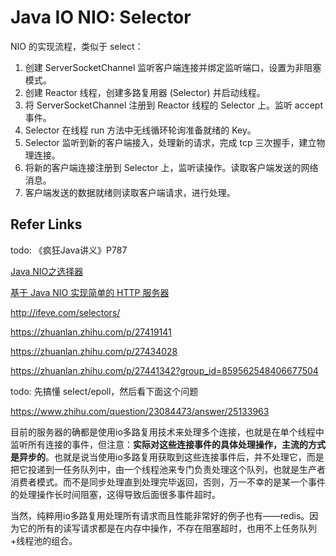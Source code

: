 
# Java IO NIO: Selector

NIO 的实现流程，类似于 select：
1. 创建 ServerSocketChannel 监听客户端连接并绑定监听端口，设置为非阻塞模式。
1. 创建 Reactor 线程，创建多路复用器 (Selector) 并启动线程。
1. 将 ServerSocketChannel 注册到 Reactor 线程的 Selector 上。监听 accept 事件。
1. Selector 在线程 run 方法中无线循环轮询准备就绪的 Key。
1. Selector 监听到新的客户端接入，处理新的请求，完成 tcp 三次握手，建立物理连接。
1. 将新的客户端连接注册到 Selector 上，监听读操作。读取客户端发送的网络消息。
1. 客户端发送的数据就绪则读取客户端请求，进行处理。

## Refer Links

todo: 
《疯狂Java讲义》P787

[Java NIO之选择器](http://www.coolblog.xyz/2018/04/03/Java-NIO%E4%B9%8B%E9%80%89%E6%8B%A9%E5%99%A8/)

[基于 Java NIO 实现简单的 HTTP 服务器](http://www.coolblog.xyz/2018/04/04/%E5%9F%BA%E4%BA%8E-Java-NIO-%E5%AE%9E%E7%8E%B0%E7%AE%80%E5%8D%95%E7%9A%84-HTTP-%E6%9C%8D%E5%8A%A1%E5%99%A8/)

http://ifeve.com/selectors/ 

https://zhuanlan.zhihu.com/p/27419141

https://zhuanlan.zhihu.com/p/27434028

https://zhuanlan.zhihu.com/p/27441342?group_id=859562548406677504



todo: 先搞懂 select/epoll，然后看下面这个问题

https://www.zhihu.com/question/23084473/answer/25133963

目前的服务器的确都是使用io多路复用技术来处理多个连接，也就是在单个线程中监听所有连接的事件，但注意：**实际对这些连接事件的具体处理操作，主流的方式是异步的**。也就是说当使用io多路复用获取到这些连接事件后，并不处理它，而是把它投递到一任务队列中，由一个线程池来专门负责处理这个队列，也就是生产者消费者模式。而不是同步处理直到处理完毕返回，否则，万一不幸的是某一个事件的处理操作长时间阻塞，这得导致后面很多事件超时。

当然，纯粹用io多路复用处理所有请求而且性能非常好的例子也有——redis。因为它的所有的读写请求都是在内存中操作，不存在阻塞超时，也用不上任务队列+线程池的组合。

